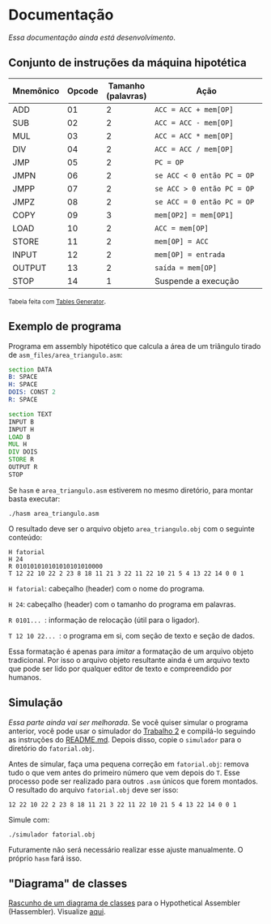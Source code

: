 # Documentação
_Essa documentação ainda está desenvolvimento_.


## Conjunto de instruções da máquina hipotética
| Mnemônico | Opcode | Tamanho<br>(palavras) | Ação                     |
|-----------|--------|-----------------------|--------------------------|
| ADD       | 01     | 2                     | `ACC = ACC + mem[OP]`      |
| SUB       | 02     | 2                     | `ACC = ACC - mem[OP]`      |
| MUL       | 03     | 2                     | `ACC = ACC * mem[OP]`      |
| DIV       | 04     | 2                     | `ACC = ACC / mem[OP]`      |
| JMP       | 05     | 2                     | `PC = OP            `      |
| JMPN      | 06     | 2                     | `se ACC < 0 então PC = OP `|
| JMPP      | 07     | 2                     | `se ACC > 0 então PC = OP `|
| JMPZ      | 08     | 2                     | `se ACC = 0 então PC = OP `|
| COPY      | 09     | 3                     | `mem[OP2] = mem[OP1]`      |
| LOAD      | 10     | 2                     | `ACC = mem[OP]      `      |
| STORE     | 11     | 2                     | `mem[OP] = ACC      `      |
| INPUT     | 12     | 2                     | `mem[OP] = entrada  `      |
| OUTPUT    | 13     | 2                     | `saída = mem[OP]    `      |
| STOP      | 14     | 1                     | Suspende a execução      |

<small> Tabela feita com <a href="https://www.tablesgenerator.com/markdown_tables#"> Tables Generator</a></small>.


## Exemplo de programa
Programa em assembly hipotético que calcula a área de um triângulo tirado de
`asm_files/area_triangulo.asm`:

```asm
section DATA
B: SPACE
H: SPACE
DOIS: CONST 2
R: SPACE

section TEXT
INPUT B
INPUT H
LOAD B
MUL H
DIV DOIS
STORE R
OUTPUT R
STOP
```

Se `hasm` e `area_triangulo.asm` estiverem no mesmo diretório, para montar
basta executar:

    ./hasm area_triangulo.asm

O resultado deve ser o arquivo objeto `area_triangulo.obj` com o seguinte
conteúdo:

    H fatorial
    H 24
    R 010101010101010101010000
    T 12 22 10 22 2 23 8 18 11 21 3 22 11 22 10 21 5 4 13 22 14 0 0 1

`H fatorial`: cabeçalho (header) com o nome do programa.

`H 24`: cabeçalho (header) com o tamanho do programa em palavras.

`R 0101... `: informação de relocação (útil para o ligador).

`T 12 10 22... `: o programa em si, com seção de texto e seção de dados.

Essa formatação é apenas para _imitar_ a formatação de um arquivo objeto
tradicional. Por isso o arquivo objeto resultante ainda é um arquivo texto que
pode ser lido por qualquer editor de texto e compreendido por humanos.


## Simulação
_Essa parte ainda vai ser melhorada_. Se você quiser simular o programa
anterior, você pode usar o simulador do
[Trabalho 2](https://github.com/yudi-azvd/hassembler/tree/sb-trabalho-2) e
compilá-lo seguindo as instruções do
[README.md](https://github.com/yudi-azvd/hassembler/tree/sb-trabalho-2#usar-e-executar). Depois disso, copie o `simulador` para o
diretório do `fatorial.obj`.

Antes de simular, faça uma pequena correção em `fatorial.obj`: remova tudo o que
vem antes do primeiro número que vem depois do `T`. Esse processo pode ser
realizado para outros `.asm` únicos que forem montados. O resultado do arquivo
`fatorial.obj` deve ser isso:

    12 22 10 22 2 23 8 18 11 21 3 22 11 22 10 21 5 4 13 22 14 0 0 1

Simule com:

    ./simulador fatorial.obj

Futuramente não será necessário realizar esse ajuste manualmente. O próprio
`hasm` fará isso.


## "Diagrama" de classes
[Rascunho de um diagrama de classes](https://app.diagrams.net/#G16oGpIRZghYMjgEKRxyjuXornyU8yxIrf)
para o Hypothetical Assembler (Hassembler).
Visualize
[aqui](https://drive.google.com/file/d/16oGpIRZghYMjgEKRxyjuXornyU8yxIrf/view?usp=sharing).
